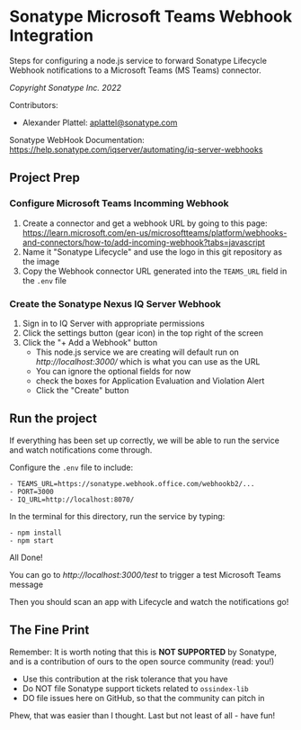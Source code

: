 # Sonatype Microsoft Teams Webhook Integration

Steps for configuring a node.js service to forward Sonatype Lifecycle Webhook notifications to a Microsoft Teams (MS Teams) connector.

*Copyright Sonatype Inc. 2022*

Contributors:
- Alexander Plattel: aplattel@sonatype.com


Sonatype WebHook Documentation: https://help.sonatype.com/iqserver/automating/iq-server-webhooks
    

## Project Prep
### Configure Microsoft Teams Incomming Webhook 
1. Create a connector and get a webhook URL by going to this page: https://learn.microsoft.com/en-us/microsoftteams/platform/webhooks-and-connectors/how-to/add-incoming-webhook?tabs=javascript 
2. Name it "Sonatype Lifecycle" and use the logo in this git repository as the image
3. Copy the Webhook connector URL generated into the `TEAMS_URL` field in the `.env` file


### Create the Sonatype Nexus IQ Server Webhook
1. Sign in to IQ Server with appropriate permissions
2. Click the settings button (gear icon) in the top right of the screen
3. Click the "+ Add a Webhook" button
    - This node.js service we are creating will default run on *http://localhost:3000/* which is what you can use as the URL
    - You can ignore the optional fields for now 
    - check the boxes for Application Evaluation and Violation Alert
    - Click the "Create" button



## Run the project
If everything has been set up correctly, we will be able to run the service and watch notifications come through.

Configure the `.env` file to include:
```
- TEAMS_URL=https://sonatype.webhook.office.com/webhookb2/...
- PORT=3000
- IQ_URL=http://localhost:8070/
```

In the terminal for this directory, run the service by typing:
```
- npm install
- npm start
```


All Done!


You can go to *http://localhost:3000/test* to trigger a test Microsoft Teams message

Then you should scan an app with Lifecycle and watch the notifications go!




## The Fine Print

Remember:
It is worth noting that this is **NOT SUPPORTED** by Sonatype, and is a contribution of ours to the open source
community (read: you!)

* Use this contribution at the risk tolerance that you have
* Do NOT file Sonatype support tickets related to `ossindex-lib`
* DO file issues here on GitHub, so that the community can pitch in

Phew, that was easier than I thought. Last but not least of all - have fun!
